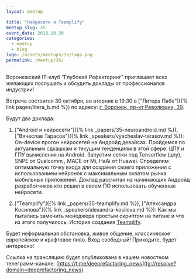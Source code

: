```yaml
---
layout: meetup

title: "Нейросети и Teamplify"
meetup_slug: 35
event_date: 2018.10.30
categories:
  - meetup
  - blog
logo: /assets/meetups/35/logo.png
permalink: /meetup/35/
---
```


Воронежский IT-клуб “Глубокий Рефакторинг” приглашает всех желающих послушать и обсудить доклады от профессионалов индустрии!

Встреча состоится 30 октября, во вторник в 19:30 в ["Литера Пабе"]({% link pages/litera_b.md %}) по адресу: [г. Воронеж, пр-кт Революции, 39](http://go.2gis.com/knmv6).

Будут два доклада:

1. ["Android и нейросети"]({% link _papers/35-neuroandroid.md %}), ["Вячеслав Тарасов"]({% link _speakers/vyacheslav-tarasov.md %}): On-device прогон нейросетей на Андройд девайсах. Пройдемся по актуальным сдкашкам и текущим тенденциям в этой сфере. ЦПУ и ГПУ вычисления на Android. Запустим сетки под Tensorflow (цпу), SNPE от Qualcomm , MACE от Mi, HaAi от Huawei. Определим оптимальную точку входа для создания своего приложения с использованием нейронок с максимальным охватом рынка мобильных приложений. Доклад рассчитан на начинающих Андройд разработчиков кто решил в своем ПО использовать обученные нейросети.

2. ["Teamplify"]({% link _papers/35-teamplify.md %}), ["Александра Косилова"]({% link _speakers/alexandra-kosilova.md %}): Как мы пытались заменить менеджера простым скриптом на питоне и что из этого получилось. История создания [Teamplify](http://teamplify.com/).

Будет неформальная обстановка, живое общение, классическое европейское и крафтовое пиво. Вход свободный! Приходите, будет интересно!

Ссылка на трансляцию будет опубликована в нашем новостном телеграмм-канале: [https://t.me/deeprefactoring_news](tg://resolve?domain=deeprefactoring_news)
